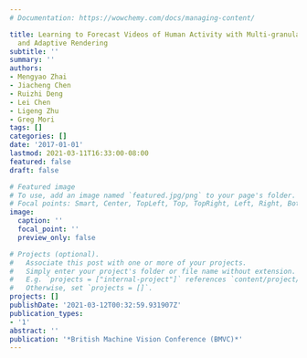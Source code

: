 ```yaml
---
# Documentation: https://wowchemy.com/docs/managing-content/

title: Learning to Forecast Videos of Human Activity with Multi-granularity Models
  and Adaptive Rendering
subtitle: ''
summary: ''
authors:
- Mengyao Zhai
- Jiacheng Chen
- Ruizhi Deng
- Lei Chen
- Ligeng Zhu
- Greg Mori
tags: []
categories: []
date: '2017-01-01'
lastmod: 2021-03-11T16:33:00-08:00
featured: false
draft: false

# Featured image
# To use, add an image named `featured.jpg/png` to your page's folder.
# Focal points: Smart, Center, TopLeft, Top, TopRight, Left, Right, BottomLeft, Bottom, BottomRight.
image:
  caption: ''
  focal_point: ''
  preview_only: false

# Projects (optional).
#   Associate this post with one or more of your projects.
#   Simply enter your project's folder or file name without extension.
#   E.g. `projects = ["internal-project"]` references `content/project/deep-learning/index.md`.
#   Otherwise, set `projects = []`.
projects: []
publishDate: '2021-03-12T00:32:59.931907Z'
publication_types:
- '1'
abstract: ''
publication: '*British Machine Vision Conference (BMVC)*'
---
```

